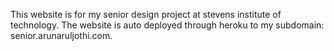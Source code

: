 This website is for my senior design project at stevens institute of technology. 
The website is auto deployed through heroku to my subdomain: senior.arunaruljothi.com. 
